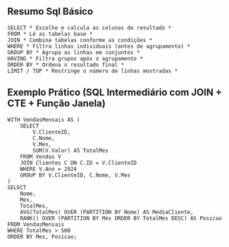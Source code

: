 

## Resumo Sql Básico
    SELECT * Escolhe e calcula as colunas do resultado *
    FROM * Lê as tabelas base *
    JOIN * Combina tabelas conforme as condições *
    WHERE * Filtra linhas individuais (antes de agrupamento) *
    GROUP BY * Agrupa as linhas em conjuntos *
    HAVING * Filtra grupos após o agrupamento *
    ORDER BY * Ordena o resultado final *
    LIMIT / TOP * Restringe o número de linhas mostradas * 

## Exemplo Prático (SQL Intermediário com JOIN + CTE + Função Janela)
    WITH VendasMensais AS (
        SELECT
            V.ClienteID,
            C.Nome,
            V.Mes,
            SUM(V.Valor) AS TotalMes
        FROM Vendas V
        JOIN Clientes C ON C.ID = V.ClienteID
        WHERE V.Ano = 2024
        GROUP BY V.ClienteID, C.Nome, V.Mes
    )
    SELECT
        Nome,
        Mes,
        TotalMes,
        AVG(TotalMes) OVER (PARTITION BY Nome) AS MediaCliente,
        RANK() OVER (PARTITION BY Mes ORDER BY TotalMes DESC) AS Posicao
    FROM VendasMensais
    WHERE TotalMes > 500
    ORDER BY Mes, Posicao;


